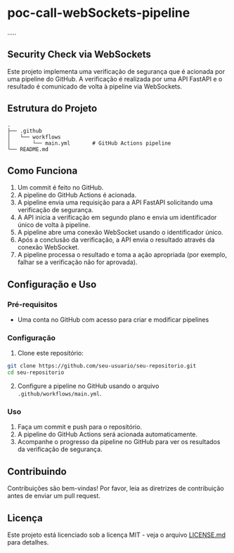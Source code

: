 # poc-call-webSockets-pipeline
.....
## Security Check via WebSockets

Este projeto implementa uma verificação de segurança que é acionada por uma pipeline do GitHub. A verificação é realizada por uma API FastAPI e o resultado é comunicado de volta à pipeline via WebSockets.

## Estrutura do Projeto

```
.
├── .github
│   └── workflows
│       └── main.yml       # GitHub Actions pipeline
└── README.md
```

## Como Funciona

1. Um commit é feito no GitHub.
2. A pipeline do GitHub Actions é acionada.
3. A pipeline envia uma requisição para a API FastAPI solicitando uma verificação de segurança.
4. A API inicia a verificação em segundo plano e envia um identificador único de volta à pipeline.
5. A pipeline abre uma conexão WebSocket usando o identificador único.
6. Após a conclusão da verificação, a API envia o resultado através da conexão WebSocket.
7. A pipeline processa o resultado e toma a ação apropriada (por exemplo, falhar se a verificação não for aprovada).

## Configuração e Uso

### Pré-requisitos

- Uma conta no GitHub com acesso para criar e modificar pipelines

### Configuração

1. Clone este repositório:

```bash
git clone https://github.com/seu-usuario/seu-repositorio.git
cd seu-repositorio
```

2. Configure a pipeline no GitHub usando o arquivo `.github/workflows/main.yml`.

### Uso

1. Faça um commit e push para o repositório.
2. A pipeline do GitHub Actions será acionada automaticamente.
3. Acompanhe o progresso da pipeline no GitHub para ver os resultados da verificação de segurança.

## Contribuindo

Contribuições são bem-vindas! Por favor, leia as diretrizes de contribuição antes de enviar um pull request.

## Licença

Este projeto está licenciado sob a licença MIT - veja o arquivo [LICENSE.md](LICENSE.md) para detalhes.
